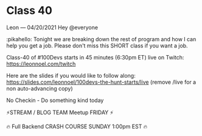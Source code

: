 # Class 40


Leon — 04/20/2021
Hey @everyone 

:pikahello:  Tonight we are breaking down the rest of program and how I can help you get a job. Please don't miss this SHORT class if you want a job. 

Class-40 of #100Devs starts in 45 minutes (6:30pm ET) live on Twitch: https://leonnoel.com/twitch

Here are the slides if you would like to follow along: https://slides.com/leonnoel/100devs-the-hunt-starts/live (remove /live for a non auto-advancing  copy)

No Checkin - Do something kind today

⚡️STREAM / BLOG TEAM Meetup FRIDAY ⚡️

🔥  Full Backend CRASH COURSE SUNDAY 1:00pm EST  🔥 





